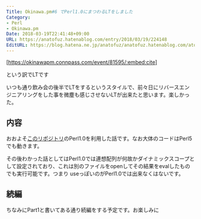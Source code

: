 ```yaml
---
Title: Okinawa.pm#6 でPerl1.0にまつわるLTをしました
Category:
- Perl
- Okinawa.pm
Date: 2018-03-19T22:41:48+09:00
URL: https://anatofuz.hatenablog.com/entry/2018/03/19/224148
EditURL: https://blog.hatena.ne.jp/anatofuz/anatofuz.hatenablog.com/atom/entry/17391345971626795089
---
```


[https://okinawapm.connpass.com/event/81595/:embed:cite]



という訳でLTです

<script async class="speakerdeck-embed" data-id="f4cf16a14e9546f18a667f639a26ef2b" data-ratio="1.33333333333333" src="//speakerdeck.com/assets/embed.js"></script>

いつも通り飲み会の後半でLTをするというスタイルで、前々日にリバースエンジニアリングをした事を微塵も感じさせないLTが出来たと思います。楽しかった。 

## 内容

おおよそ[このリポジトリ](https://bitbucket.org/chastai/perl-1.0)のPerl1.0を利用した話です。なお大体のコードはPerl5でも動きます。

その後わかった話としてはPerl1.0では連想配列が何故かダイナミックスコープとして設定されており、これは別のファイルをopenしてその結果をevalしたものでも実行可能です。つまり useっぽいのがPerl1.0では出来なくはないです。

## 続編

ちなみにPart1と書いてある通り続編をする予定です。お楽しみに
